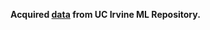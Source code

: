 **Acquired <a href="https://archive.ics.uci.edu/dataset/908/realwaste">data</a> from UC Irvine ML Repository.**
